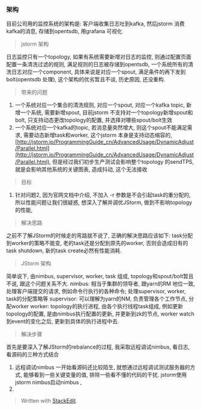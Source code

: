 ### 架构
目前公司用的监控系统的架构是: 客户端收集日志吐到kafka, 然后jstorm 消费kafka的消息, 存储到opentsdb, 用grafana 可视化

> jstorm 架构

日志监控只有一个topology, 如果有系统需要新增对日志的监控, 则通过配置页面配置一条清洗过滤的规则, 满足规则的日志被存储到opentsdb, 一个系统所有的清洗日志对应一个component, 具体来说是对应一个spout, 满足条件的再下发到bolt(opentsdb 处理), 这个架构的优劣暂且不谈, 历史原因, 还没重构.

> 带来的问题
1. 一个系统对应一个集合的清洗规则, 对应一个spout, 对应一个kafka topic, 新增一个系统, 需要新增spout, 目前jstorm 不支持对一个topology新增spout和bolt, 只支持动态更改topology的配置, 并选择对哪些spout/bolt生效
2. 一个系统对应一个kafka的topic, 若消息量突然增大, 则这个spout不能满足需求, 需要动态新增task和worker, 这个jstorm 本身是支持动态缩容的, [http://jstorm.io/ProgrammingGuide_cn/AdvancedUsage/DynamicAdjust/Parallel.html](http://jstorm.io/ProgrammingGuide_cn/AdvancedUsage/DynamicAdjust/Parallel.html), 但是经过我们初步生产测试会影响整个topology 的sendTPS, 就是会影响其他系统的关键图表, 造成抖动, 这个无法接收

> 目标
1. 针对问题2,  因为官网文档中介绍, 不加入 -r 参数是不会引起task的重分配的, 所以性能问题让我们很疑惑, 想深入了解并调优JStorm, 做到不影响topology的性能,

> 解决思路

之前不了解JStorm的时候走的弯路就不说了, 正确的解决思路应该如下:  task分配到worker的策略不能变, 老的task还是分配到原先的worker, 否则会造成旧有的task shutdown, 新的task create必然有性能消耗. 

> JStorm 架构

简单说下, 由nimbus, supervisor, worker, task 组成, topology和spout/bolt暂且不说, 跟这个问题关系不大. 
nimbus: 相当于集群的领导者, 跟yarn的RM 地位一致, 处理客户端提交的请求, 例如命令行执行的各种命令; 处理supervisor, worker, task的分配策略等
supervisor: 可以理解为yarn的NM, 负责管理各个工作节点, 分配worker
worker: topology的执行进程, 由各个执行线程task组成, 例如更新topology的配置, 是由nimbus执行配置的更新, 并更新到zk的节点, worker watch到event的变化之后, 更新到具体的执行进程中去.

> 解决步骤

首先是要深入了解JStorm的rebalance的过程, 我采取远程调试nimbus, 看日志, 看源码的三种方式结合

1. 远程调试nimbus
一开始看源码还比较陌生, 就想通过远程调试测试服务器的方式, 能够看到一些关键变量的值, 排除一些看不懂的代码的干扰.
jstorm使用 jstorm nimbus启动nimbus , 
2. 





> Written with [StackEdit](https://stackedit.io/).
<!--stackedit_data:
eyJoaXN0b3J5IjpbNTc4MDU1MTEwLC0xMDkxOTQyNjIwLDEwMz
UxMjk2NjMsLTEwNDYzNDAzOTRdfQ==
-->